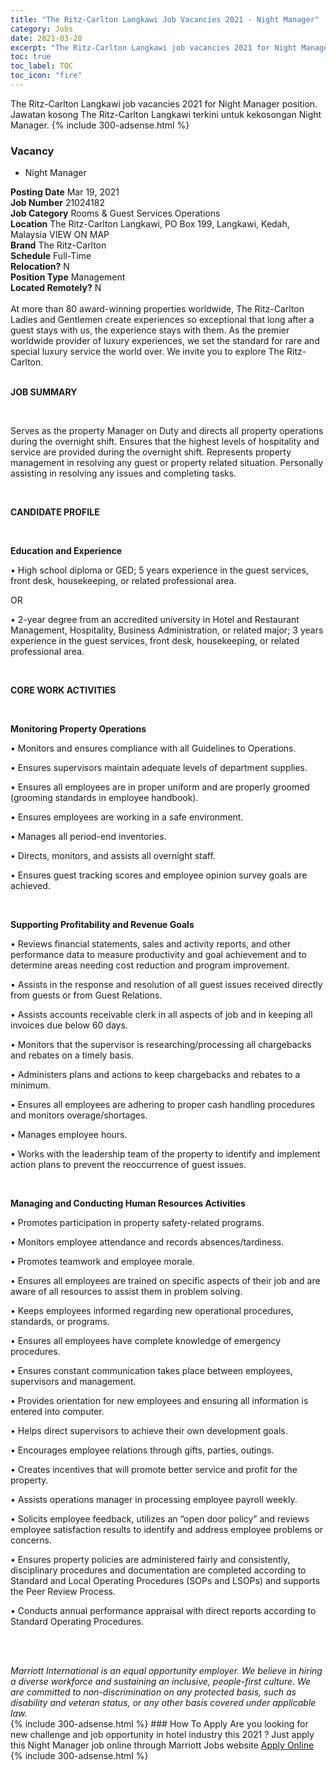 ```yaml
---
title: "The Ritz-Carlton Langkawi Job Vacancies 2021 - Night Manager" 
category: Jobs 
date: 2021-03-20 
excerpt: "The Ritz-Carlton Langkawi job vacancies 2021 for Night Manager position. Jawatan kosong The Ritz-Carlton Langkawi terkini untuk kekosongan Night Manager." 
toc: true 
toc_label: TOC 
toc_icon: "fire" 
--- 
```


The Ritz-Carlton Langkawi job vacancies 2021 for Night Manager position. Jawatan kosong The Ritz-Carlton Langkawi terkini untuk kekosongan Night Manager. 
{% include 300-adsense.html %} 
### Vacancy 
- Night Manager 
<div><div><b>Posting Date</b> Mar 19, 2021<br><b>Job Number</b> 21024182<br><b>Job Category</b> Rooms &amp; Guest Services Operations<br><b>Location</b> The Ritz-Carlton Langkawi, PO Box 199, Langkawi, Kedah, Malaysia VIEW ON MAP<br><b>Brand</b> The Ritz-Carlton<br><b>Schedule</b> Full-Time<br><b>Relocation?</b> N<br><b>Position Type</b> Management<br><b>Located Remotely?</b> N<br><br><div>    At more than 80 award-winning properties worldwide, The Ritz-Carlton Ladies and Gentlemen create experiences so exceptional that long after a guest stays with us, the experience stays with them. As the premier worldwide provider of luxury experiences, we set the standard for rare and special luxury service the world over. We invite you to explore The Ritz-Carlton.    </div><br></div><div> <p><strong>JOB SUMMARY</strong></p> <p>&#160;</p> <p>Serves as the property Manager on Duty and directs all property operations during the overnight shift. Ensures that the highest levels of hospitality and service are provided during the overnight shift. Represents property management in resolving any guest or property related situation. Personally assisting in resolving any issues and completing tasks.</p> <p>&#160;</p> <p><strong>CANDIDATE PROFILE </strong></p> <p>&#160;</p> <p><strong>Education and Experience</strong></p> <p>&#8226; High school diploma or GED; 5 years experience in the guest services, front desk, housekeeping, or related professional area.</p> <p>OR</p> <p>&#8226; 2-year degree from an accredited university in Hotel and Restaurant Management, Hospitality, Business Administration, or related major; 3 years experience in the guest services, front desk, housekeeping, or related professional area.</p> <p>&#160;</p> <p><strong>CORE WORK ACTIVITIES</strong></p> <p>&#160;</p> <p><strong>Monitoring Property Operations</strong></p> <p>&#8226; Monitors and ensures compliance with all Guidelines to Operations.</p> <p>&#8226; Ensures supervisors maintain adequate levels of department supplies.</p> <p>&#8226; Ensures all employees are in proper uniform and are properly groomed (grooming standards in employee handbook).</p> <p>&#8226; Ensures employees are working in a safe environment.</p> <p>&#8226; Manages all period-end inventories.</p> <p>&#8226; Directs, monitors, and assists all overnight staff.</p> <p>&#8226; Ensures guest tracking scores and employee opinion survey goals are achieved.</p> <p>&#160;</p> <p><strong>Supporting Profitability and Revenue Goals</strong></p> <p>&#8226; Reviews financial statements, sales and activity reports, and other performance data to measure productivity and goal achievement and to determine areas needing cost reduction and program improvement.</p> <p>&#8226; Assists in the response and resolution of all guest issues received directly from guests or from Guest Relations.</p> <p>&#8226; Assists accounts receivable clerk in all aspects of job and in keeping all invoices due below 60 days.</p> <p>&#8226; Monitors that the supervisor is researching/processing all chargebacks and rebates on a timely basis.</p> <p>&#8226; Administers plans and actions to keep chargebacks and rebates to a minimum.</p> <p>&#8226; Ensures all employees are adhering to proper cash handling procedures and monitors overage/shortages.</p> <p>&#8226; Manages employee hours.</p> <p>&#8226; Works with the leadership team of the property to identify and implement action plans to prevent the reoccurrence of guest issues.</p> <p>&#160;</p> <p><strong>Managing and Conducting Human Resources Activities</strong></p> <p>&#8226; Promotes participation in property safety-related programs.</p> <p>&#8226; Monitors employee attendance and records absences/tardiness.</p> <p>&#8226; Promotes teamwork and employee morale.</p> <p>&#8226; Ensures all employees are trained on specific aspects of their job and are aware of all resources to assist them in problem solving.</p> <p>&#8226; Keeps employees informed regarding new operational procedures, standards, or programs.</p> <p>&#8226; Ensures all employees have complete knowledge of emergency procedures.</p> <p>&#8226; Ensures constant communication takes place between employees, supervisors and management.</p> <p>&#8226; Provides orientation for new employees and ensuring all information is entered into computer.</p> <p>&#8226; Helps direct supervisors to achieve their own development goals.</p> <p>&#8226; Encourages employee relations through gifts, parties, outings.</p> <p>&#8226; Creates incentives that will promote better service and profit for the property.</p> <p>&#8226; Assists operations manager in processing employee payroll weekly.</p> <p>&#8226; Solicits employee feedback, utilizes an &#8220;open door policy&#8221; and reviews employee satisfaction results to identify and address employee problems or concerns.</p> <p>&#8226; Ensures property policies are administered fairly and consistently, disciplinary procedures and documentation are completed according to Standard and Local Operating Procedures (SOPs and LSOPs) and supports the Peer Review Process.</p> <p>&#8226; Conducts annual performance appraisal with direct reports according to Standard Operating Procedures.</p> <p>&#160;</p> </div> <div> &#160;</div> <em>Marriott International is an equal opportunity employer.&#160;We believe in hiring a diverse workforce and sustaining an inclusive, people-first culture.&#160;We are committed to non-discrimination on&#160;any&#160;protected&#160;basis, such as disability and veteran status, or any other basis covered under applicable law.</em><br></div> 
{% include 300-adsense.html %} 
### How To Apply 
Are you looking for new challenge and job opportunity in hotel industry this 2021 ?
Just apply this Night Manager job online through Marriott Jobs website 
<a href="https://jobs.marriott.com/marriott/jobs/21024182?lang=en-us" class="btn btn--info" target="_blank" rel="nofollow noopenner">Apply Online</a> 
{% include 300-adsense.html %} 